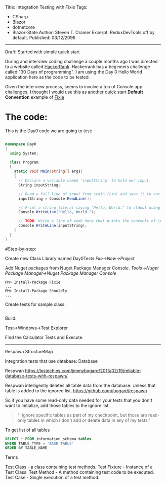 Title: Integration Testing with Fixie
Tags: 
  - CSharp 
  - Blazor 
  - dotnetcore 
  - Blazor-State
Author: Steven T. Cramer
Excerpt: ReduxDevTools off by default. 
Published: 03/12/2099
---

Draft:  Started with simple quick start

During and interview coding challenge a couple months ago I was directed to a website called [HackerRank](https://www.hackerrank.com).  Hackerrank has a beginners challenge called "30 Days of programming".  I am using the Day 0 Hello World application here as the code to be tested.

Given the interview process, seems to involve a ton of Console app challenges, I thought I would use this as another quick start **Default Convention** example of [Fixie](http://fixie.github.io/docs/quick-start/)

# The code:
This is the Day0 code we are going to test:

```csharp

namespace Day0
{
  using System;

  class Program
  {
    static void Main(string[] args)
    {
      // Declare a variable named 'inputString' to hold our input.
      String inputString;

      // Read a full line of input from stdin (cin) and save it to our variable, input_string.
      inputString = Console.ReadLine();

      // Print a string literal saying "Hello, World." to stdout using cout.
      Console.WriteLine("Hello, World.");

      // TODO: Write a line of code here that prints the contents of input_string to stdout.
      Console.WriteLine(inputString);
    }
  }
}

```

#Step-by-step:

Create new Class Library named Day0Tests 
*File->New->Project*

Add Nuget packages from Nuget Package Manager Console. 
*Tools->Nuget Package Manager->Nuget Package Manager Console*

```
PM> Install-Package Fixie
...
PM> Install-Package Shouldly
...
```

Create tests for sample class:


```csharp


```

Build.

Test->Windows->Test Explorer

Find the Calculator Tests and Execute.


---

Respawn
StructureMap

Integration tests that use database:
Database

Respwan
https://lostechies.com/jimmybogard/2015/02/19/reliable-database-tests-with-respawn/

Respwan intelligently deletes all table data from the database. Unless that table is added to the ignored list.
https://github.com/jbogard/respawn


So if you have some read-only data needed for your tests  that you don't want to initialize, add those tables to the ignore list.

> "I ignore specific tables as part of my checkpoint, but those are read-only tables in which I don't add or delete data in any of my tests."

To get list of all tables

```SQL
SELECT * FROM information_schema.tables
WHERE TABLE_TYPE = 'BASE TABLE'
ORDER BY TABLE_NAME
```

Terms

Test Class - a class containing test methods.
Test Fixture - Instance of a Test Class.
Test Method - A method containing test code to be executed.
Test Case - Single execution of a test method.
